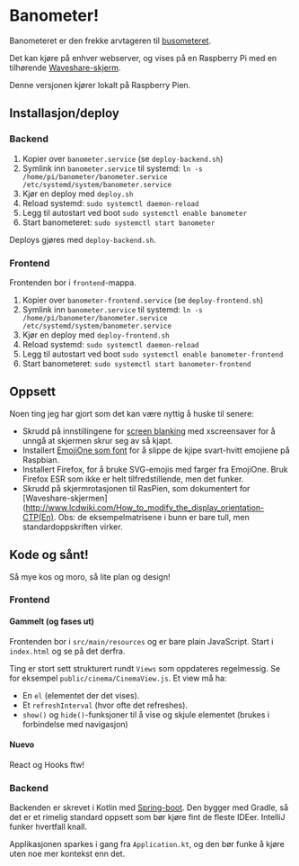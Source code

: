 # Banometer!

Banometeret er den frekke arvtageren til [busometeret](https://github.com/lillesand/busometer).
 
Det kan kjøre på enhver webserver, og vises på en Raspberry Pi med en tilhørende [Waveshare-skjerm](https://www.digitalimpuls.no/pc-komponenter/enkortsdata/arduino/skjerm/waveshare-7-touch-skjerm-pi-stand-800480-for-raspberry-pi-3-2-b-140893-p0000153040).

Denne versjonen kjører lokalt på Raspberry Pien.

## Installasjon/deploy

### Backend

1. Kopier over `banometer.service` (se `deploy-backend.sh`)
2. Symlink inn `banometer.service` til systemd: `ln -s /home/pi/banometer/banometer.service /etc/systemd/system/banometer.service`
3. Kjør en deploy med `deploy.sh`
4. Reload systemd: `sudo systemctl daemon-reload`
5. Legg til autostart ved boot `sudo systemctl enable banometer` 
6. Start banometeret: `sudo systemctl start banometer`

Deploys gjøres med `deploy-backend.sh`.

### Frontend

Frontenden bor i `frontend`-mappa.

1. Kopier over `banometer-frontend.service` (se `deploy-frontend.sh`)
2. Symlink inn `banometer.service` til systemd: `ln -s /home/pi/banometer/banometer.service /etc/systemd/system/banometer.service`
3. Kjør en deploy med `deploy-frontend.sh`
4. Reload systemd: `sudo systemctl daemon-reload`
5. Legg til autostart ved boot `sudo systemctl enable banometer-frontend` 
6. Start banometeret: `sudo systemctl start banometer-frontend`

## Oppsett
  
Noen ting jeg har gjort som det kan være nyttig å huske til senere:

* Skrudd på innstillingene for [screen blanking](https://www.raspberrypi.org/documentation/configuration/screensaver.md) med xscreensaver for å unngå at skjermen skrur seg av så kjapt.
* Installert [EmojiOne som font](https://github.com/eosrei/emojione-color-font#manual-install-on-any-linux) for å slippe de kjipe svart-hvitt emojiene på Raspbian.
* Installert Firefox, for å bruke SVG-emojis med farger fra EmojiOne. Bruk Firefox ESR som ikke er helt tilfredstillende, men det funker.
* Skrudd på skjermrotasjonen til RasPien, som dokumentert for [Waveshare-skjermen](http://www.lcdwiki.com/How_to_modify_the_display_orientation-CTP(En). Obs: de eksempelmatrisene i bunn er bare tull, men standardoppskriften virker.

## Kode og sånt!

Så mye kos og moro, så lite plan og design! 

### Frontend

#### Gammelt (og fases ut)

Frontenden bor i `src/main/resources` og er bare plain JavaScript. Start i `index.html` og se på det derfra.

Ting er stort sett strukturert rundt `Views` som oppdateres regelmessig. Se for eksempel `public/cinema/CinemaView.js`.
Et view må ha:

* En `el` (elementet der det vises).
* Et `refreshInterval` (hvor ofte det refreshes).
* `show()` og `hide()`-funksjoner til å vise og skjule elementet (brukes i forbindelse med navigasjon)

#### Nuevo

React og Hooks ftw!

### Backend

Backenden er skrevet i Kotlin med [Spring-boot](https://spring.io/projects/spring-boot). Den bygger med Gradle, 
så det er et rimelig standard oppsett som bør kjøre fint de fleste IDEer. IntelliJ funker hvertfall knall.

Applikasjonen sparkes i gang fra `Application.kt`, og den bør funke å kjøre uten noe mer kontekst enn det.
